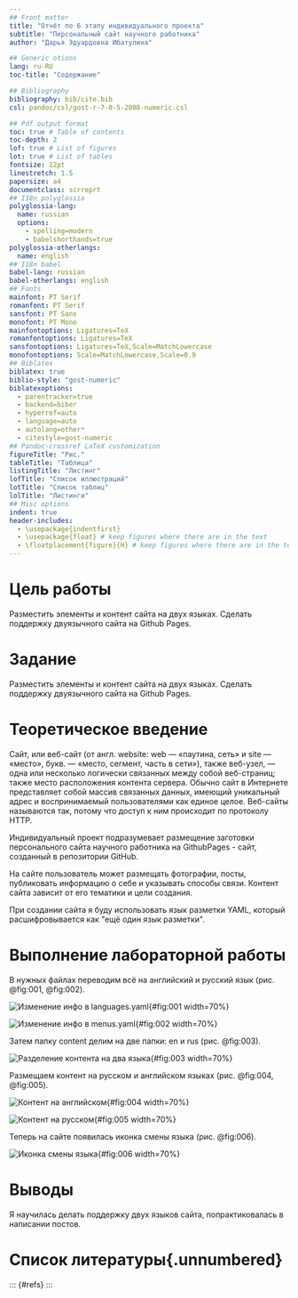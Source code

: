 ```yaml
---
## Front matter
title: "Отчёт по 6 этапу индивидуального проекта"
subtitle: "Персональный сайт научного работника"
author: "Дарья Эдуардовна Ибатулина"

## Generic otions
lang: ru-RU
toc-title: "Содержание"

## Bibliography
bibliography: bib/cite.bib
csl: pandoc/csl/gost-r-7-0-5-2008-numeric.csl

## Pdf output format
toc: true # Table of contents
toc-depth: 2
lof: true # List of figures
lot: true # List of tables
fontsize: 12pt
linestretch: 1.5
papersize: a4
documentclass: scrreprt
## I18n polyglossia
polyglossia-lang:
  name: russian
  options:
	- spelling=modern
	- babelshorthands=true
polyglossia-otherlangs:
  name: english
## I18n babel
babel-lang: russian
babel-otherlangs: english
## Fonts
mainfont: PT Serif
romanfont: PT Serif
sansfont: PT Sans
monofont: PT Mono
mainfontoptions: Ligatures=TeX
romanfontoptions: Ligatures=TeX
sansfontoptions: Ligatures=TeX,Scale=MatchLowercase
monofontoptions: Scale=MatchLowercase,Scale=0.9
## Biblatex
biblatex: true
biblio-style: "gost-numeric"
biblatexoptions:
  - parentracker=true
  - backend=biber
  - hyperref=auto
  - language=auto
  - autolang=other*
  - citestyle=gost-numeric
## Pandoc-crossref LaTeX customization
figureTitle: "Рис."
tableTitle: "Таблица"
listingTitle: "Листинг"
lofTitle: "Список иллюстраций"
lotTitle: "Список таблиц"
lolTitle: "Листинги"
## Misc options
indent: true
header-includes:
  - \usepackage{indentfirst}
  - \usepackage{float} # keep figures where there are in the text
  - \floatplacement{figure}{H} # keep figures where there are in the text
---
```


# Цель работы

Разместить элементы и контент сайта на двух языках. Сделать поддержку двуязычного сайта на Github Pages.

# Задание

Разместить элементы и контент сайта на двух языках. Сделать поддержку двуязычного сайта на Github Pages.

# Теоретическое введение

Сайт, или веб-сайт (от англ. website: web — «паутина, сеть» и site — «место», букв. — «место, сегмент, часть в сети»), также веб-узел, — одна или несколько логически связанных между собой веб-страниц; также место расположения контента сервера. Обычно сайт в Интернете представляет собой массив связанных данных, имеющий уникальный адрес и воспринимаемый пользователями как единое целое. Веб-сайты называются так, потому что доступ к ним происходит по протоколу HTTP.
  
  Индивидуальный проект подразумевает размещение заготовки персонального сайта научного работника на GithubPages - сайт, созданный в репозитории GitHub.
  
  На сайте пользователь может размещать фотографии, посты, публиковать информацию о себе и указывать способы связи. Контент сайта зависит от его тематики и цели создания.
  
  При создании сайта я буду использовать язык разметки YAML, который расшифровывается как "ещё один язык разметки".

# Выполнение лабораторной работы

  В нужных файлах переводим всё на английский и русский язык (рис. @fig:001, @fig:002).

![Изменение инфо в languages.yaml](image/1.png){#fig:001 width=70%}

![Изменение инфо в menus.yaml](image/2.png){#fig:002 width=70%}

  Затем папку content делим на две папки: en и rus (рис. @fig:003).
  
![Разделение контента на два языка](image/3.png){#fig:003 width=70%}

  Размещаем контент на русском и английском языках (рис. @fig:004, @fig:005).
  
![Контент на английском](image/4.png){#fig:004 width=70%}

![Контент на русском](image/5.png){#fig:005 width=70%}

  Теперь на сайте появилась иконка смены языка (рис. @fig:006).
  
![Иконка смены языка](image/6.png){#fig:006 width=70%}

# Выводы

  Я научилась делать поддержку двух языков сайта, попрактиковалась в написании постов.

# Список литературы{.unnumbered}

::: {#refs}
:::
